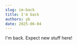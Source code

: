 ```yaml
---
slug: im-back
title: I'm back
authors: yb
date: 2025-06-04
---
```


I'm back. Expect new stuff here! 